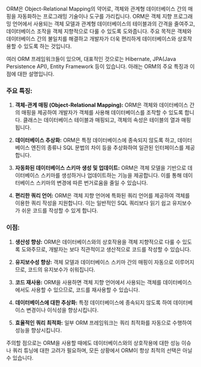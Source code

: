 ORM은 Object-Relational Mapping의 약어로, 객체와 관계형 데이터베이스 간의 매핑을 자동화하는 프로그래밍 기술이나 도구를 가리킵니다. ORM은 객체 지향 프로그래밍 언어에서 사용되는 객체 모델과 관계형 데이터베이스의 테이블과의 간격을 줄여주고, 데이터베이스 조작을 객체 지향적으로 다룰 수 있도록 도와줍니다. 주요 목적은 객체와 데이터베이스 간의 불일치를 해결하고 개발자가 더욱 편리하게 데이터베이스와 상호작용할 수 있도록 하는 것입니다.

여러 ORM 프레임워크들이 있으며, 대표적인 것으로는 Hibernate, JPA(Java Persistence API), Entity Framework 등이 있습니다. 아래는 ORM의 주요 특징과 이점에 대한 설명입니다.

### 주요 특징:

1. **객체-관계 매핑 (Object-Relational Mapping):** ORM은 객체와 데이터베이스 간의 매핑을 제공하여 개발자가 객체를 사용해 데이터베이스를 조작할 수 있도록 합니다. 클래스는 데이터베이스 테이블과 매핑되고, 객체의 속성은 테이블의 열과 매핑됩니다.

2. **데이터베이스 추상화:** ORM은 특정 데이터베이스에 종속되지 않도록 하고, 데이터베이스 엔진의 종류나 SQL 문법의 차이 등을 추상화하여 일관된 인터페이스를 제공합니다.

3. **자동화된 데이터베이스 스키마 생성 및 업데이트:** ORM은 객체 모델을 기반으로 데이터베이스 스키마를 생성하거나 업데이트하는 기능을 제공합니다. 이를 통해 데이터베이스 스키마의 변경에 따른 번거로움을 줄일 수 있습니다.

4. **편리한 쿼리 언어:** ORM은 객체 지향 언어에 특화된 쿼리 언어를 제공하여 객체를 이용한 쿼리 작성을 지원합니다. 이는 일반적인 SQL 쿼리보다 읽기 쉽고 유지보수가 쉬운 코드를 작성할 수 있게 합니다.

### 이점:

1. **생산성 향상:** ORM은 데이터베이스와의 상호작용을 객체 지향적으로 다룰 수 있도록 도와주므로, 개발자는 보다 직관적이고 생산적으로 코드를 작성할 수 있습니다.

2. **유지보수성 향상:** 객체 모델과 데이터베이스 스키마 간의 매핑이 자동으로 이루어지므로, 코드의 유지보수가 쉬워집니다.

3. **코드 재사용:** ORM을 사용하면 객체 지향 언어에서 사용되는 객체를 데이터베이스에서도 사용할 수 있으므로, 코드를 재사용할 수 있습니다.

4. **데이터베이스에 대한 추상화:** 특정 데이터베이스에 종속되지 않도록 하여 데이터베이스 변경이나 이식성을 향상시킵니다.

5. **효율적인 쿼리 최적화:** 일부 ORM 프레임워크는 쿼리 최적화를 자동으로 수행하여 성능을 향상시킵니다.

주의할 점으로는 ORM을 사용할 때에도 데이터베이스와의 상호작용에 대한 성능 이슈나 쿼리 튜닝에 대한 고려가 필요하며, 모든 상황에서 ORM이 항상 최적의 선택은 아닐 수 있습니다.
